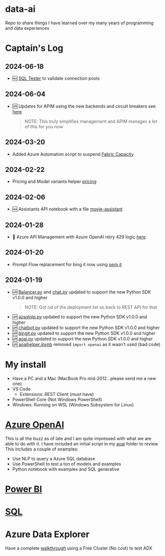 # data-ai
Repo to share things I have learned over my many years of programming and data experiences

# Captain's Log
## 2024-06-18
- 🆕 [SQL Tester](sql/README.md#sql-tester) to validate connection pools 

## 2024-06-04
- 🆙 Updates for APIM using the new backends and circuit breakers see [here](aoai/apim.md)
    > NOTE: This truly simplifies management and APIM manages a lot of this for you now

## 2024-03-20
- Added Azure Automation script to suspend [Fabric Capacity](fabric/README.md)

## 2024-02-22
- Pricing and Model variants helper [pricing](aoai/pricing.ipynb)

## 2024-02-06
- 🆕 Assistants API notebook with a file [movie-assistant](aoai/movie-assistant.ipynb)

## 2024-01-28
- 🥵 Azure API Management with Azure OpenAI retry 429 logic [here](aoai/apim.md)

## 2024-01-20
- Prompt Flow replacement for bing it now using [serp it](pflow/README.md)

## 2024-01-19
- 🆙 [Balancer.py](aoai/balancer.py) and [chat.py](aoai/chat.py) updated to support the new Python SDK v1.0.0 and higher
    > NOTE: Got rid of the deployment list so back to REST API for that
- 🆙 [azsqlnlp.py](aoai/azsqlnlp.py) updated to support the new Python SDK v1.0.0 and higher
- 🆙 [chatbot.py](aoai/chatbot.py) updated to support the new Python SDK v1.0.0 and higher
- 🆙 [bingit.py](aoai/bingit.py) updated to support the new Python SDK v1.0.0 and higher
- 🆙 [aoai.py](aoai/aoai.py) updated to support the new Python SDK v1.0.0 and higher
- 🆙 [aoaihelper.ipynb](aoai/aoaihelper.ipynb) removed `import openai` as it wasn't used (bad code)

# My install
- Have a PC and a Mac (MacBook Pro mid-2012...please send me a new one)
- VS Code
    - Extensions: REST Client (must have)
- PowerShell Core (Not Windows PowerShell)
- Windows: Running on WSL (Windows Subsystem for Linux)

# [Azure OpenAI](aoai/README.md)
This is all the buzz as of late and I am quite impressed with what we are able to do with it. I have included an initial script in my [aoai](aoai) folder to review. This includes a couple of examples:
- Use NLP to query a Azure SQL database
- Use PowerShell to test a ton of models and examples
- Python notebook with examples and SQL generative

# [Power BI](powerbi/README.md)

# [SQL](sql/README.md)

# Azure Data Explorer
Have a complete [walkthrough](data-explorer/free-cluster-demo.md) using a Free Cluster (No cost) to test ADX
